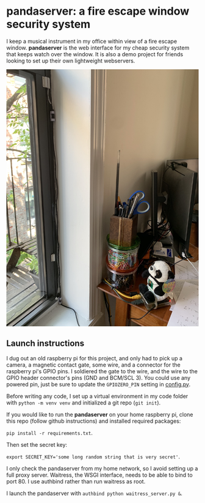 # pandaserver: a fire escape window security system

I keep a musical instrument in my office within view of a fire escape window.  **pandaserver** is the web interface for my cheap security system that keeps watch over the window.  It is also a demo project for friends looking to set up their own lightweight webservers.

![The Panda](/media/panda.jpg)


## Launch instructions

I dug out an old raspberry pi for this project, and only had to pick up a camera, a magnetic contact gate, some wire, and a connector for the raspberry pi's GPIO pins.  I soldiered the gate to the wire, and the wire to the GPIO header connector's pins (GND and BCM/SCL 3).  You could use any powered pin, just be sure to update the `GPIOZERO_PIN` setting in [config.py](/config.py).

Before writing any code, I set up a virtual environment in my code folder with `python -m venv venv` and initialized a git repo (`git init`).

If you would like to run the **pandaserver** on your home raspberry pi, clone this repo (follow github instructions) and installed required packages:

`pip install -r requirements.txt`.

Then set the secret key:

`export SECRET_KEY='some long random string that is very secret'`.

I only check the pandaserver from my home network, so I avoid setting up a full proxy server.  Waitress, the WSGI interface, needs to be able to bind to port 80.  I use authbind rather than run waitress as root.

I launch the pandaserver with `authbind python waitress_server.py &`.
